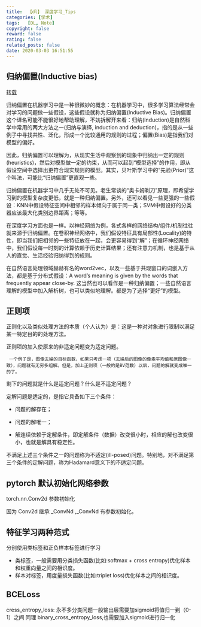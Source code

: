 ```yaml
---
title:  【dl】 深度学习_Tips
categories: [学术]
tags:   [DL, Note]
copyright: false
reward: false
rating: false
related_posts: false
date: 2020-03-03 16:51:55
---
```



## 归纳偏置(Inductive bias)
[转载](https://www.zhihu.com/question/264264203/answer/830077823)

归纳偏置在机器学习中是一种很微妙的概念：在机器学习中，很多学习算法经常会对学习的问题做一些假设，这些假设就称为归纳偏置(Inductive Bias)。归纳偏置这个译名可能不能很好地帮助理解，不妨拆解开来看：归纳(Induction)是自然科学中常用的两大方法之一(归纳与演绎, induction and deduction)，指的是从一些例子中寻找共性、泛化，形成一个比较通用的规则的过程；偏置(Bias)是指我们对模型的偏好。

因此，归纳偏置可以理解为，从现实生活中观察到的现象中归纳出一定的规则(heuristics)，然后对模型做一定的约束，从而可以起到“模型选择”的作用，即从假设空间中选择出更符合现实规则的模型。其实，贝叶斯学习中的“先验(Prior)”这个叫法，可能比“归纳偏置”更直观一些。

归纳偏置在机器学习中几乎无处不可见。老生常谈的“奥卡姆剃刀”原理，即希望学习到的模型复杂度更低，就是一种归纳偏置。另外，还可以看见一些更强的一些假设：KNN中假设特征空间中相邻的样本倾向于属于同一类；SVM中假设好的分类器应该最大化类别边界距离；等等。

在深度学习方面也是一样。以神经网络为例，各式各样的网络结构/组件/机制往往就来源于归纳偏置。在卷积神经网络中，我们假设特征具有局部性(Locality)的特性，即当我们把相邻的一些特征放在一起，会更容易得到“解”；在循环神经网络中，我们假设每一时刻的计算依赖于历史计算结果；还有注意力机制，也是基于从人的直觉、生活经验归纳得到的规则。

在自然语言处理领域赫赫有名的word2vec，以及一些基于共现窗口的词嵌入方法，都是基于分布式假设：A word’s meaning is given by the words that frequently appear close-by. 这当然也可以看作是一种归纳偏置；一些自然语言理解的模型中加入解析树，也可以类似地理解。都是为了选择“更好”的模型。

## 正则项

正则化以及类似处理方法的本质（个人认为）是：这是一种对对象进行限制以满足某一特定目的的处理方法。

正则项的加入使原来的非适定问题变为适定问题。

     一个例子是，图像去噪的目标函数，如果只考虑一项（去噪后的图像的像素平均值和原图像一致），问题就有无穷多组解。但是，加上正则项（一般的是BV范数）以后，问题的解就变成唯一的了。

剩下的问题就是什么是适定问题？什么是不适定问题？

定解问题是适定的，是指它具备如下三个条件：

 - 问题的解存在；

 - 问题的解唯一；

 - 解连续依赖于定解条件，即定解条件（数据）改变很小时，相应的解也改变很小，也就是解具有稳定性。

 不满足上述三个条件之一的问题称为不适定(ill-posed)问题。特别地，对不满足第三个条件的定解问题，称为Hadamard意义下的不适定问题。


## pytorch 默认初始化网络参数

torch.nn.Conv2d 参数初始化

因为 Conv2d 继承 _ConvNd ,_ConvNd 有参数初始化。

## 特征学习两种范式
分别使用类标签和正负样本标签进行学习
- 类标签，一般需要用分类损失函数(比如:softmax + cross entropy)优化样本和权重向量之间的相识度。
- 样本对标签，用度量损失函数(比如:triplet loss)优化样本之间的相识度。
  
## BCELoss

cress_entropy_loss: 永不多分类问题一般输出层需要加sigmoid将值归一到（0-1）之间
同理 binary_cross_entropy_loss,也需要加入sigmoid进行归一化

